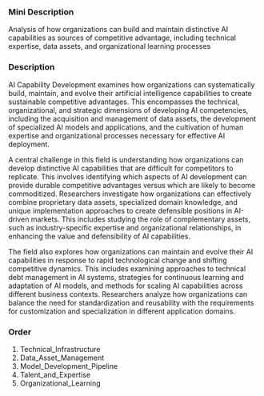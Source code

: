 ### Mini Description

Analysis of how organizations can build and maintain distinctive AI capabilities as sources of competitive advantage, including technical expertise, data assets, and organizational learning processes

### Description

AI Capability Development examines how organizations can systematically build, maintain, and evolve their artificial intelligence capabilities to create sustainable competitive advantages. This encompasses the technical, organizational, and strategic dimensions of developing AI competencies, including the acquisition and management of data assets, the development of specialized AI models and applications, and the cultivation of human expertise and organizational processes necessary for effective AI deployment.

A central challenge in this field is understanding how organizations can develop distinctive AI capabilities that are difficult for competitors to replicate. This involves identifying which aspects of AI development can provide durable competitive advantages versus which are likely to become commoditized. Researchers investigate how organizations can effectively combine proprietary data assets, specialized domain knowledge, and unique implementation approaches to create defensible positions in AI-driven markets. This includes studying the role of complementary assets, such as industry-specific expertise and organizational relationships, in enhancing the value and defensibility of AI capabilities.

The field also explores how organizations can maintain and evolve their AI capabilities in response to rapid technological change and shifting competitive dynamics. This includes examining approaches to technical debt management in AI systems, strategies for continuous learning and adaptation of AI models, and methods for scaling AI capabilities across different business contexts. Researchers analyze how organizations can balance the need for standardization and reusability with the requirements for customization and specialization in different application domains.

### Order

1. Technical_Infrastructure
2. Data_Asset_Management
3. Model_Development_Pipeline
4. Talent_and_Expertise
5. Organizational_Learning
